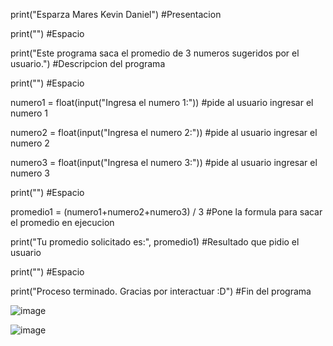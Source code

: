 print("Esparza Mares Kevin Daniel") #Presentacion

print("") #Espacio

print("Este programa saca el promedio de 3 numeros sugeridos por el usuario.") #Descripcion del programa

print("") #Espacio

numero1 = float(input("Ingresa el numero 1:")) #pide al usuario ingresar el numero 1

numero2 = float(input("Ingresa el numero 2:")) #pide al usuario ingresar el numero 2

numero3 = float(input("Ingresa el numero 3:")) #pide al usuario ingresar el numero 3

print("") #Espacio

promedio1 = (numero1+numero2+numero3) / 3 #Pone la formula para sacar el promedio en ejecucion

print("Tu promedio solicitado es:", promedio1) #Resultado que pidio el usuario

print("") #Espacio

print("Proceso terminado. Gracias por interactuar :D") #Fin del programa

![image](https://github.com/user-attachments/assets/db4749e7-c78e-4a22-bdb7-bf13fd055341)

![image](https://github.com/user-attachments/assets/ac2af20a-c0cf-4747-80aa-6aee61379f00)
